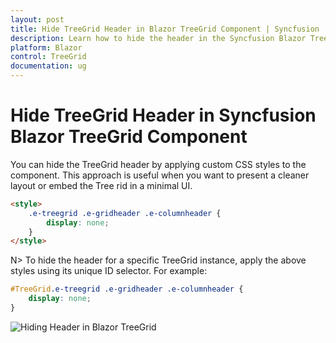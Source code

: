 ```yaml
---
layout: post
title: Hide TreeGrid Header in Blazor TreeGrid Component | Syncfusion
description: Learn how to hide the header in the Syncfusion Blazor TreeGrid component using custom styles.
platform: Blazor
control: TreeGrid
documentation: ug
---
```


# Hide TreeGrid Header in Syncfusion Blazor TreeGrid Component

You can hide the TreeGrid header by applying custom CSS styles to the component. This approach is useful when you want to present a cleaner layout or embed the Tree rid in a minimal UI.

```html
<style>
    .e-treegrid .e-gridheader .e-columnheader {
        display: none;
    }
</style>
```

N> To hide the header for a specific TreeGrid instance, apply the above styles using its unique ID selector. For example:
```css
#TreeGrid.e-treegrid .e-gridheader .e-columnheader {
    display: none;
}
```

![Hiding Header in Blazor TreeGrid](../images/blazor-treegrid-hide-header.PNG)
